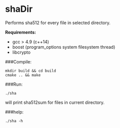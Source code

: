 # shaDir

Performs sha512 for every file in selected directory.

**Requirements:**
- gcc > 4.9 (c++14)
- boost (program_options system filesystem thread)
- libcrypto

###Compile:
```
mkdir build && cd build
cmake .. && make
```

###Run:
```
./sha
```
will print sha512sum for files in current directory.

###help:
```
./sha -h
```
